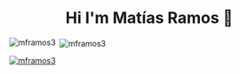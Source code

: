 
<!-- **mframos3/mframos3** is a ✨ _special_ ✨ repository because its `README.md` (this file) appears on your GitHub profile.

Here are some ideas to get you started:

- 🔭 I’m currently working on ...
- 🌱 I’m currently learning ...
- 👯 I’m looking to collaborate on ...
- 🤔 I’m looking for help with ...
- 💬 Ask me about ...
- 📫 How to reach me: ...
- 😄 Pronouns: ...
- ⚡ Fun fact: ... -->

<h1 align="center">Hi I'm Matías Ramos 👋</h1>


<p><img align="left" src="https://github-readme-stats.vercel.app/api/top-langs/?username=mframos3&hide=jupyter%20notebook&layout=compact&theme=synthwave" alt="mframos3" /></p>

<p>&nbsp;<img align="center" src="https://github-readme-stats.vercel.app/api?username=mframos3&count_private=true&show_icons=true&theme=synthwave&include_all_commits=true" alt="mframos3" /></p>

<p align="left"> <a href="https://github.com/ryo-ma/github-profile-trophy"><img src="https://github-profile-trophy.vercel.app/?username=mframos3&theme=radical" alt="mframos3" /></a> </p>


